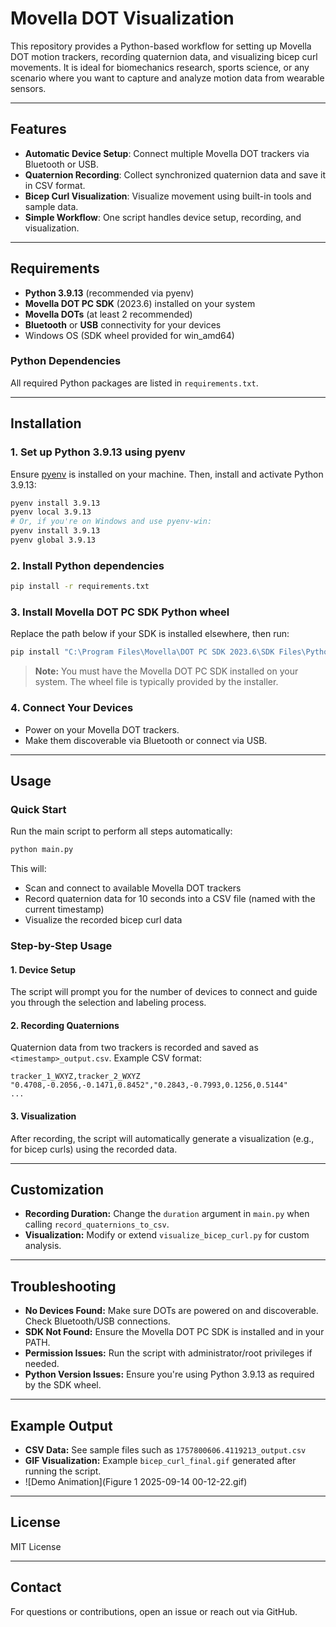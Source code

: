 # Movella DOT Visualization

This repository provides a Python-based workflow for setting up Movella DOT motion trackers, recording quaternion data, and visualizing bicep curl movements. It is ideal for biomechanics research, sports science, or any scenario where you want to capture and analyze motion data from wearable sensors.

---

## Features

- **Automatic Device Setup**: Connect multiple Movella DOT trackers via Bluetooth or USB.
- **Quaternion Recording**: Collect synchronized quaternion data and save it in CSV format.
- **Bicep Curl Visualization**: Visualize movement using built-in tools and sample data.
- **Simple Workflow**: One script handles device setup, recording, and visualization.

---

## Requirements

- **Python 3.9.13** (recommended via pyenv)
- **Movella DOT PC SDK** (2023.6) installed on your system
- **Movella DOTs** (at least 2 recommended)
- **Bluetooth** or **USB** connectivity for your devices
- Windows OS (SDK wheel provided for win_amd64)

### Python Dependencies

All required Python packages are listed in `requirements.txt`.

---

## Installation

### 1. Set up Python 3.9.13 using pyenv

Ensure [pyenv](https://github.com/pyenv/pyenv) is installed on your machine. Then, install and activate Python 3.9.13:

```bash
pyenv install 3.9.13
pyenv local 3.9.13
# Or, if you're on Windows and use pyenv-win:
pyenv install 3.9.13
pyenv global 3.9.13
```

### 2. Install Python dependencies

```bash
pip install -r requirements.txt
```

### 3. Install Movella DOT PC SDK Python wheel

Replace the path below if your SDK is installed elsewhere, then run:

```bash
pip install "C:\Program Files\Movella\DOT PC SDK 2023.6\SDK Files\Python\x64\movelladot_pc_sdk-2023.6.0-cp39-none-win_amd64.whl"
```

> **Note:** You must have the Movella DOT PC SDK installed on your system. The wheel file is typically provided by the installer.

### 4. Connect Your Devices

- Power on your Movella DOT trackers.
- Make them discoverable via Bluetooth or connect via USB.

---

## Usage

### Quick Start

Run the main script to perform all steps automatically:

```bash
python main.py
```

This will:

- Scan and connect to available Movella DOT trackers
- Record quaternion data for 10 seconds into a CSV file (named with the current timestamp)
- Visualize the recorded bicep curl data

### Step-by-Step Usage

#### 1. Device Setup

The script will prompt you for the number of devices to connect and guide you through the selection and labeling process.

#### 2. Recording Quaternions

Quaternion data from two trackers is recorded and saved as `<timestamp>_output.csv`. Example CSV format:

```csv
tracker_1_WXYZ,tracker_2_WXYZ
"0.4708,-0.2056,-0.1471,0.8452","0.2843,-0.7993,0.1256,0.5144"
...
```

#### 3. Visualization

After recording, the script will automatically generate a visualization (e.g., for bicep curls) using the recorded data.

---

## Customization

- **Recording Duration:** Change the `duration` argument in `main.py` when calling `record_quaternions_to_csv`.
- **Visualization:** Modify or extend `visualize_bicep_curl.py` for custom analysis.

---

## Troubleshooting

- **No Devices Found:** Make sure DOTs are powered on and discoverable. Check Bluetooth/USB connections.
- **SDK Not Found:** Ensure the Movella DOT PC SDK is installed and in your PATH.
- **Permission Issues:** Run the script with administrator/root privileges if needed.
- **Python Version Issues:** Ensure you're using Python 3.9.13 as required by the SDK wheel.

---

## Example Output

- **CSV Data:** See sample files such as `1757800606.4119213_output.csv`
- **GIF Visualization:** Example `bicep_curl_final.gif` generated after running the script.
- ![Demo Animation](Figure 1 2025-09-14 00-12-22.gif)
---

## License

MIT License

---

## Contact

For questions or contributions, open an issue or reach out via GitHub.
